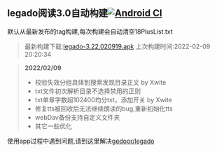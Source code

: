 ## legado阅读3.0自动构建[![Android CI](https://github.com/10bits/gedoor-Build/workflows/Android%20CI/badge.svg)](https://github.com/10bits/gedoor-Build/actions)

默认从最新发布的tag构建,每次构建会自动清空18PlusList.txt

> 最新构建下载:[legado-3.22.020919.apk](https://github.com/10bits/gedoor-Build/releases/download/legado-3.22.020919/legado-3.22.020919.apk) 上次构建时间:2022-02-09 20:20:34
<!--start-->
> **2022/02/09**
> 
> * 校验失效分组具体到搜索发现目录正文 by Xwite
> * txt文件初次解析目录不选择禁用的正则
> * txt单章字数超102400均分txt，添加开关 by Xwite
> * 修复tts被回收后无法继续朗读的bug,重新初始化tts
> * webDav备份支持自定义文件夹
> * 其它一些优化
<!--end-->
  
使用app过程中遇到问题,请到这里解决[gedoor/legado](https://github.com/gedoor/legado/issues)

